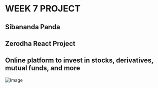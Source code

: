 
# WEEK 7 PROJECT

## Sibananda Panda

## Zerodha React Project

## Online platform to invest in stocks, derivatives, mutual funds, and more

![Image ](https://ibb.co/ftSC7J5)
